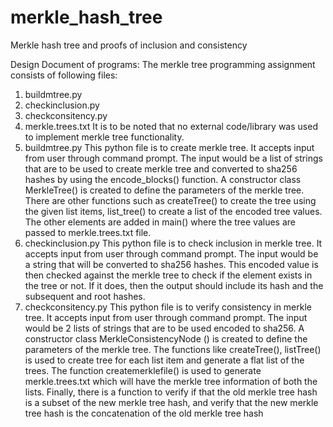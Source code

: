# merkle_hash_tree
Merkle hash tree and proofs of inclusion and consistency

Design Document of programs:
The merkle tree programming assignment consists of following files: 
  1. buildmtree.py
  2. checkinclusion.py
  3. checkconsitency.py
  4. merkle.trees.txt
It is to be noted that no external code/library was used to implement merkle tree functionality.
1. buildmtree.py
  This python file is to create merkle tree. It accepts input from user through command prompt. The input would be a list of strings that are to be used to create merkle tree and converted to sha256 hashes by using the encode_blocks() function. A constructor class MerkleTree() is created to define the parameters of the merkle tree. There are other functions such
  as createTree() to create the tree using the given list items, list_tree() to create a list of the encoded tree values.
  The other elements are added in main() where the tree values are passed to merkle.trees.txt file.
2. checkinclusion.py
  This python file is to check inclusion in merkle tree. It accepts input from user through command prompt. The input would be a string that will be converted to sha256 hashes. This encoded value is then checked against the merkle tree to check if the element exists in the tree or not. If it does, then the output should include its hash and the subsequent and root hashes.
3. checkconsitency.py
  This python file is to verify consistency in merkle tree. It accepts input from user through command prompt. The input would be 2 lists of strings that are to be used encoded to sha256. A constructor class MerkleConsistencyNode () is created to define the parameters of the merkle tree. The functions like createTree(), listTree() is used to create tree for each list item and generate a flat list of the trees.
  The function createmerklefile() is used to generate merkle.trees.txt which will have the merkle tree information of both the lists.
  Finally, there is a function to verify if that the old merkle tree hash is a subset of the new merkle tree hash, and verify that the new merkle tree hash is the concatenation of the old merkle tree hash

